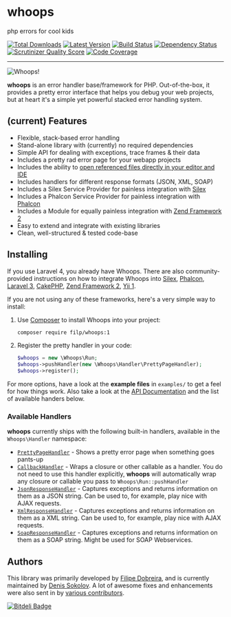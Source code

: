 # whoops
php errors for cool kids

[![Total Downloads](https://img.shields.io/packagist/dm/filp/whoops.svg)](https://packagist.org/packages/filp/whoops)
[![Latest Version](http://img.shields.io/packagist/v/filp/whoops.svg)](https://packagist.org/packages/filp/whoops)
[![Build Status](https://travis-ci.org/filp/whoops.svg?branch=master)](https://travis-ci.org/filp/whoops)
[![Dependency Status](https://depending.in/filp/whoops.png)](https://depending.in/filp/whoops)
[![Scrutinizer Quality Score](https://scrutinizer-ci.com/g/filp/whoops/badges/quality-score.png?s=6225c36f2a2dd1fdca11ecc7b10b29105c8c62bd)](https://scrutinizer-ci.com/g/filp/whoops)
[![Code Coverage](https://scrutinizer-ci.com/g/filp/whoops/badges/coverage.png?s=711feb2069144d252d111b211965ffb19a7d09a8)](https://scrutinizer-ci.com/g/filp/whoops)

-----

![Whoops!](http://i.imgur.com/xiZ1tUU.png)

**whoops** is an error handler base/framework for PHP. Out-of-the-box, it provides a pretty
error interface that helps you debug your web projects, but at heart it's a simple yet
powerful stacked error handling system.

## (current) Features

- Flexible, stack-based error handling
- Stand-alone library with (currently) no required dependencies
- Simple API for dealing with exceptions, trace frames & their data
- Includes a pretty rad error page for your webapp projects
- Includes the ability to [open referenced files directly in your editor and IDE](docs/Open%20Files%20In%20An%20Editor.md)
- Includes handlers for different response formats (JSON, XML, SOAP)
- Includes a Silex Service Provider for painless integration with [Silex](http://silex.sensiolabs.org/)
- Includes a Phalcon Service Provider for painless integration with [Phalcon](http://phalconphp.com/)
- Includes a Module for equally painless integration with [Zend Framework 2](http://framework.zend.com/)
- Easy to extend and integrate with existing libraries
- Clean, well-structured & tested code-base

## Installing
If you use Laravel 4, you already have Whoops. There are also community-provided instructions on how to integrate Whoops into
[Silex](docs/Framework%20Integration.md#integrating-with-silex),
[Phalcon](docs/Framework%20Integration.md#integrating-with-phalcon),
[Laravel 3](https://gist.github.com/hugomrdias/5169713#file-start-php),
[CakePHP](https://github.com/oldskool/WhoopsCakephp),
[Zend Framework 2](https://github.com/ghislainf/zf2-whoops),
[Yii 1](https://github.com/igorsantos07/yii-whoops).

If you are not using any of these frameworks, here's a very simple way to install:

1. Use [Composer](http://getcomposer.org) to install Whoops into your project:

    ```bash
    composer require filp/whoops:1
    ```

1. Register the pretty handler in your code:

    ```php
    $whoops = new \Whoops\Run;
    $whoops->pushHandler(new \Whoops\Handler\PrettyPageHandler);
    $whoops->register();
    ```

For more options, have a look at the **example files** in `examples/` to get a feel for how things work. Also take a look at the [API Documentation](docs/API%20Documentation.md) and the list of available handers below.

### Available Handlers

**whoops** currently ships with the following built-in handlers, available in the `Whoops\Handler` namespace:

- [`PrettyPageHandler`](https://github.com/filp/whoops/blob/master/src/Whoops/Handler/PrettyPageHandler.php) - Shows a pretty error page when something goes pants-up
- [`CallbackHandler`](https://github.com/filp/whoops/blob/master/src/Whoops/Handler/CallbackHandler.php) - Wraps a closure or other callable as a handler. You do not need to use this handler explicitly, **whoops** will automatically wrap any closure or callable you pass to `Whoops\Run::pushHandler`
- [`JsonResponseHandler`](https://github.com/filp/whoops/blob/master/src/Whoops/Handler/JsonResponseHandler.php) - Captures exceptions and returns information on them as a JSON string. Can be used to, for example, play nice with AJAX requests.
- [`XmlResponseHandler`](https://github.com/filp/whoops/blob/master/src/Whoops/Handler/XmlResponseHandler.php) - Captures exceptions and returns information on them as a XML string. Can be used to, for example, play nice with AJAX requests.
- [`SoapResponseHandler`](https://github.com/filp/whoops/blob/master/src/Whoops/Handler/SoapResponseHandler.php) - Captures exceptions and returns information on them as a SOAP string. Might be used for SOAP Webservices.

## Authors

This library was primarily developed by [Filipe Dobreira](https://github.com/filp), and is currently maintained by [Denis Sokolov](https://github.com/denis-sokolov). A lot of awesome fixes and enhancements were also sent in by [various contributors](https://github.com/filp/whoops/contributors).


[![Bitdeli Badge](https://d2weczhvl823v0.cloudfront.net/filp/whoops/trend.png)](https://bitdeli.com/free "Bitdeli Badge")
